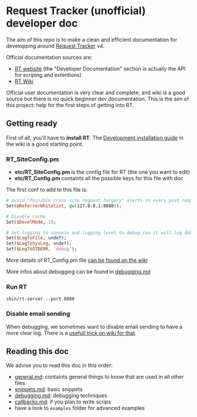# Request Tracker (unofficial) developer doc

The aim of this repo is to make a clean and efficient documentation for developping around [Request Tracker](https://www.bestpractical.com/rt-and-rtir) v4.

Official documentation sources are:
  - [RT website](https://docs.bestpractical.com/rt/4.4.0/index.html) (the "Developer Documentation" section is actually the API for *scrip*ing and extentions)
  - [RT Wiki](https://rt-wiki.bestpractical.com/)

Official user documentation is very clear and complete; and wiki is a good source but there is no quick beginner dev documentation. This is the aim of this project: help for the first steps of getting into RT.

## Getting ready

First of all, you'll have to **install RT**. The [Development installation guide](https://rt-wiki.bestpractical.com/index.php?title=DevelopmentInstallation) in the wiki is a good starting point.

### RT_SiteConfig.pm

  - **etc/RT_SiteConfig.pm** is the config file for RT (the one you want to edit)
  - **etc/RT_Config.pm** containts all the possible keys for this file with doc

The first conf to add to this file is:

```perl
# avoid "Possible cross-site request forgery" alerts in every post request
Set(@ReferrerWhitelist, qw(127.0.0.1:8080));

# Disable cache
Set($DevelMode, 1);

# Set logging to console and logging level to debug (so it will log debug, warning, ...)
Set($LogToFile, undef);
Set($LogToSysLog, undef);
Set($LogToSTDERR, 'debug');
```

More details of RT_Config.pm file [can be found on the wiki](https://rt-wiki.bestpractical.com/index.php?title=SiteConfig)

More infos about debugging can be found in [debugging.md](debugging.md)

### Run RT

    sbin/rt-server --port 8080

### Disable email sending

When debugging, we sometimes want to disable email sending to have a more clear log.
There is a [usefull trick on wiki for that](https://rt-wiki.bestpractical.com/index.php?title=SuppressOutgoingMail#Suppress_All_Outgoing_Mail).

## Reading this doc

We advise you to read this doc in this order:
  - [general.md](general.md): containts general things to know that are used in all other files
  - [snippets.md](snippets.md): basic snippets
  - [debugging.md](debugging.md): debugging techniques
  - [callbacks.md](callbacks.md): if you plan to write scrips
  - have a look to `examples` folder for advanced examples
